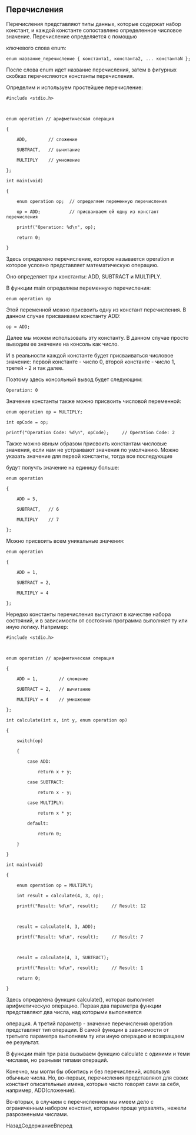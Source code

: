 ## Перечисления

Перечисления представляют типы данных, которые содержат набор констант, и каждой константе сопоставлено определенное числовое значение. Перечисление определяется с помощью 
ключевого слова enum:

```
enum название_перечисление { константа1, константа2, ... константаN };
```

После слова enum идет название перечисления, затем в фигурных скобках перечисляются константы перечисления.

Определим и используем простейшее перечисление:

```
#include <stdio.h>

enum operation // арифметическая операция
{
    ADD,        // сложение
    SUBTRACT,   // вычитание
    MULTIPLY    // умножение
};
int main(void)
{
	enum operation op;  // определяем переменную перечисления
    op = ADD;           // присваиваем ей одну из констант перечисления
    printf("Operation: %d\n", op);
	return 0;
}
```

Здесь определено перечисление, которое называется operation и которое условно представляет математическую операцию. 
Оно определяет три константы: ADD, SUBTRACT и MULTIPLY.

В функции main определяем переменную перечисления:

```
enum operation op
```

Этой переменной можно присвоить одну из констант перечисления. В данном случае присваиваем константу ADD:

```
op = ADD;
```

Далее мы можем использовать эту константу. В данном случае просто выводим ее значение на консоль как число. 
И в реальности каждой константе будет присваиваться числовое значение: первой константе - число 0, второй константе - число 1, третей - 2 и так далее. 
Поэтому здесь консольный вывод будет следующим:

```
Operation: 0
```

Значение константы также можно присвоить числовой переменной:

```
enum operation op = MULTIPLY;
int opCode = op;
printf("Operation Code: %d\n", opCode);		// Operation Code: 2
```

Также можно явным образом присвоить константам числовые значения, если нам не устраивают значения по умолчанию. Можно указать значение для первой константы, тогда все последующие 
будут получть значение на единицу больше:

```
enum operation
{
    ADD = 5,     
    SUBTRACT,   // 6
    MULTIPLY    // 7
};
```

Можно присвоить всем уникальные значения:

```
enum operation
{
    ADD = 1, 
    SUBTRACT = 2,
    MULTIPLY = 4
};
```

Нередко константы перечисления выступают в качестве набора состояний, и в зависимости от состояния программа выполняет ту или иную логику. Например:

```
#include <stdio.h>

enum operation // арифметическая операция
{
    ADD = 1,        // сложение
    SUBTRACT = 2,   // вычитание
    MULTIPLY = 4    // умножение
};
int calculate(int x, int y, enum operation op)
{
    switch(op)
    {
        case ADD:
            return x + y;
        case SUBTRACT:
            return x - y;
        case MULTIPLY:
            return x * y;
        default: 
            return 0;
    }
}
int main(void)
{
	enum operation op = MULTIPLY;
    int result = calculate(4, 3, op);
    printf("Result: %d\n", result);     // Result: 12

    result = calculate(4, 3, ADD);
    printf("Result: %d\n", result);     // Result: 7

    result = calculate(4, 3, SUBTRACT);
    printf("Result: %d\n", result);     // Result: 1
	return 0;
}
```

Здесь определена функция calculate(), которая выполняет арифметическую операцию. Первая два параметра функции представляют два числа, над которыми выполняется 
операция. А третий параметр - значение перечисления operation представляет тип операции. В самой функции в зависимости от третьего параметра выполняем ту или иную операцию и возвращаем ее результат.

В функции main три раза вызываем функцию calculate с одиними и теми числами, но разными типами операций.

Конечно, мы могли бы обоитись и без перечислений, используя обычные числа. Но, во-первых, перечисления  представляют для своих констант описательные имена, которые часто говорят сами за себя, например, ADD(сложение). 
Во-вторых, в случаем с перечислением мы имеем дело с ограниченным набором констант, которыми проще управлять, нежели разрознеными числами.

НазадСодержаниеВперед


